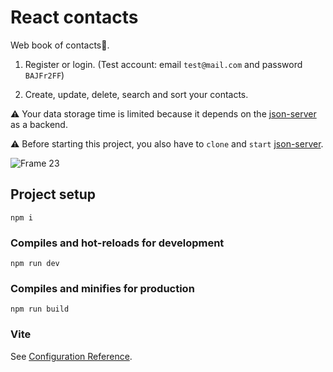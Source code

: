 # React contacts
Web book of contacts📔.

1. Register or login. (Test account: email ```test@mail.com``` and password ```BAJFr2FF```)

2. Create, update, delete, search and sort your contacts.

⚠ Your data storage time is limited because it depends on the [json-server](https://github.com/Daniil8k/json-server) as a backend.

⚠ Before starting this project, you also have to ```clone``` and ```start``` [json-server](https://github.com/Daniil8k/json-server).

![Frame 23](https://user-images.githubusercontent.com/93822098/186681363-2aa18228-3914-4b14-a8bd-4e4dd64b07da.png)

## Project setup


```
npm i
```

### Compiles and hot-reloads for development
```
npm run dev
```

### Compiles and minifies for production
```
npm run build
```

### Vite
See [Configuration Reference](https://vitejs.dev/guide/).
